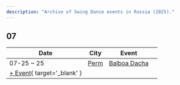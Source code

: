 ```yaml
---
description: "Archive of Swing Dance events in Russia (2025)."
---
```


## 07

| Date | City | Event | |
| --- | --- | --- | --- |
| 07-25 ~ 25 | [Perm](by_city.md#perm) | [Balboa Dacha](balboa-dacha-2025.md) |  |
| [+ Event](https://github.com/swingdance/events/issues/new?assignees=&labels=add+event&projects=&template=02-add_entity.yml&title=%5B2025%2Fru%5D%20%3CName%3E&region=ru&province=&city=&org_id=&date_starts=2025-07-&date_ends=2025-07-){ target='_blank' }
